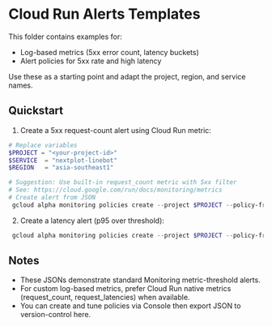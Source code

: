 # Cloud Run Alerts Templates

This folder contains examples for:
- Log-based metrics (5xx error count, latency buckets)
- Alert policies for 5xx rate and high latency

Use these as a starting point and adapt the project, region, and service names.

## Quickstart

1) Create a 5xx request-count alert using Cloud Run metric:

```powershell
# Replace variables
$PROJECT = "<your-project-id>"
$SERVICE  = "nextplot-linebot"
$REGION   = "asia-southeast1"

# Suggestion: Use built-in request_count metric with 5xx filter
# See: https://cloud.google.com/run/docs/monitoring/metrics
# Create alert from JSON
 gcloud alpha monitoring policies create --project $PROJECT --policy-from-file .\alert-policy-5xx.json
```

2) Create a latency alert (p95 over threshold):

```powershell
 gcloud alpha monitoring policies create --project $PROJECT --policy-from-file .\alert-policy-latency.json
```

## Notes
- These JSONs demonstrate standard Monitoring metric-threshold alerts.
- For custom log-based metrics, prefer Cloud Run native metrics (request_count, request_latencies) when available.
- You can create and tune policies via Console then export JSON to version-control here.

